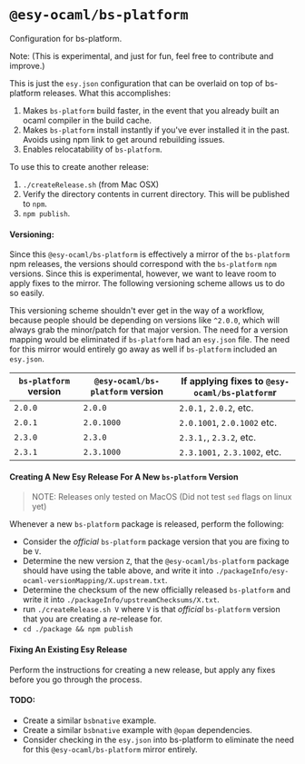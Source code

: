 # `@esy-ocaml/bs-platform`
Configuration for bs-platform.

Note: (This is experimental, and just for fun, feel free to contribute and improve.)

This is just the `esy.json` configuration that can be overlaid on top of bs-platform releases.
What this accomplishes:

1. Makes `bs-platform` build faster, in the event that you already built an ocaml compiler in the build cache.
2. Makes `bs-platform` install instantly if you've ever installed it in the past. Avoids using npm link to get around rebuilding issues.
3. Enables relocatability of `bs-platform`.

To use this to create another release:
1. `./createRelease.sh` (from Mac OSX)
2. Verify the directory contents in current directory. This will be published to `npm`.
2. `npm publish`.

#### Versioning:
Since this `@esy-ocaml/bs-platform` is effectively a mirror of the
`bs-platform` npm releases, the versions should correspond with the
`bs-platform` `npm` versions. Since this is experimental, however, we want to
leave room to apply fixes to the mirror. The following versioning scheme allows
us to do so easily.


This versioning scheme shouldn't ever get in the way of a workflow, because
people should be depending on versions like `^2.0.0`, which will always grab
the minor/patch for that major version.
The need for a version mapping would be eliminated if `bs-platform` had an
`esy.json` file. The need for this mirror would entirely go away as well if
`bs-platform` included an `esy.json`.

`bs-platform` version | `@esy-ocaml/bs-platform` version | If applying fixes to `@esy-ocaml/bs-platform`r |
----------------------|----------------------------------|------------------------------------------
`2.0.0`               | `2.0.0`                          | `2.0.1,` `2.0.2`, etc.
`2.0.1`               | `2.0.1000`                       | `2.0.1001`, `2.0.1002` etc.
`2.3.0`               | `2.3.0`                          | `2.3.1,`, `2.3.2`, etc.
`2.3.1`               | `2.3.1000`                       | `2.3.1001,` `2.3.1002`, etc.


#### Creating A New Esy Release For A New `bs-platform` Version

> NOTE: Releases only tested on MacOS (Did not test `sed` flags on linux yet)

Whenever a new `bs-platform` package is released, perform the following:

- Consider the *official* `bs-platform` package version that you are fixing to be `V`.
- Determine the new version `Z`, that the `@esy-ocaml/bs-platform` package
  should have using the table above, and write it into
  `./packageInfo/esy-ocaml-versionMapping/X.upstream.txt`.
- Determine the checksum of the new officially released `bs-platform` and write
  it into `./packageInfo/upstreamChecksums/X.txt`.
- run `./createRelease.sh V` where `V` is that *official* `bs-platform` version
  that you are creating a *re*-release for.
- `cd ./package && npm publish`

#### Fixing An Existing Esy Release

Perform the instructions for creating a new release, but apply any fixes before
you go through the process.


#### TODO:
- Create a similar `bsbnative` example.
- Create a similar `bsbnative` example with `@opam` dependencies.
- Consider checking in the `esy.json` into bs-platform to eliminate the need
  for this `@esy-ocaml/bs-platform` mirror entirely.

